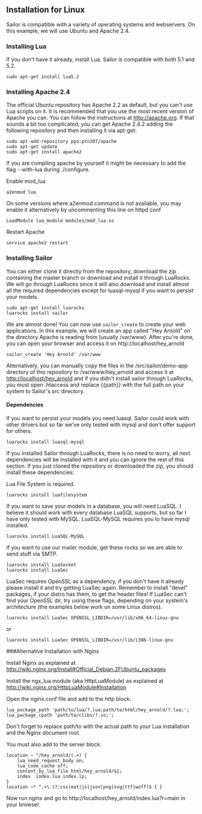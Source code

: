 ## Installation for Linux
Sailor is compatible with a variety of operating systems and webservers. On this example, we will use Ubuntu and Apache 2.4.

### Installing Lua

If you don't have it already, install Lua. Sailor is compatible with both 5.1 and 5.2.

    sudo apt-get install lua5.2
    
### Installing Apache 2.4

The official Ubuntu repository has Apache 2.2 as default, but you can't use Lua scripts on it. It is recommended that you use the most recent version of Apache you can. You can follow the instructions at http://apache.org. If that sounds a bit too complicated, you can get Apache 2.4.2 adding the following repository and then installing it via apt-get:

    sudo apt-add-repository ppa:ptn107/apache
    sudo apt-get update
    sudo apt-get install apache2

If you are compiling apache by yourself it might be necessary to add the flag --with-lua during ./configure.

Enable mod_lua

    a2enmod lua
    
On some versions where a2enmod command is not available, you may enable it alternatively by uncommenting this line on httpd.conf

    LoadModule lua_module modules/mod_lua.so

Restart Apache

    service apache2 restart
    
### Installing Sailor
You can either clone it directly from the repository, download the zip containing the master branch or download and install it through LuaRocks. We will go through LuaRocks since it will also download and install almost all the required dependencies except for luasql-mysql if you want to persist your models.

    sudo apt-get install luarocks
    luarocks install sailor
    
We are almost done! You can now use `sailor_create` to create your web applications. In this example, we will create an app called "Hey Arnold" on the directory Apache is reading from (usually /var/www). After you're done, you can open your browser and access it on http://localhost/hey_arnold

    sailor_create 'Hey Arnold' /var/www

Alternatively, you can manually copy the files in the /src/sailor/demo-app directory of this repository to /var/www/hey_arnold and access it at <http://localhost/hey_arnold> and if you didn't install sailor through LuaRocks, you must open .htaccess and replace {{path}} with the full path on your system to Sailor's src directory. 

#### Dependencies
If you want to persist your models you need luasql. Sailor could work with other drivers but so far we've only tested with mysql and don't offer support for others. 

    luarocks install luasql-mysql

If you installed Sailor through LuaRocks, there is no need to worry, all next dependencies will be installed with it and you can ignore the rest of this section. If you just cloned the repository or downloaded the zip, you should install these dependencies:

Lua File System is required.

    luarocks install luafilesystem

If you want to save your models in a database, you will need LuaSQL. I believe it should work with every database LuaSQL supports, but so far I have only tested with MySQL. LuaSQL-MySQL requires you to have mysql installed.

    luarocks install LuaSQL-MySQL

If you want to use our mailer module, get these rocks so we are able to send stuff via SMTP.

    luarocks install LuaSocket
    luarocks install LuaSec

LuaSec requires OpenSSL as a dependency, if you don't have it already please install it and try getting LuaSec again. Remember to install "devel" packages, if your distro has them, to get the header files! If LuaSec can't find your OpenSSL dir, try using these flags, depending on your system's architecture (the examples below work on some Linux distros).

    luarocks install LuaSec OPENSSL_LIBDIR=/usr/lib/x86_64-linux-gnu
or

    luarocks install LuaSec OPENSSL_LIBDIR=/usr/lib/i386-linux-gnu

###Alternative Installation with Nginx

Install Nginx as explained at <http://wiki.nginx.org/Install#Official_Debian.2FUbuntu_packages>

Install the ngx_lua module (aka HttpLuaModule) as explained at <http://wiki.nginx.org/HttpLuaModule#Installation>

Open the nginx.conf file and add to the http block:

    lua_package_path 'path/to/lua/?.lua;path/to/html/hey_arnold/?.lua;';
    lua_package_cpath 'path/to/clibs/?.so;';
    
Don't forget to replace path/to with the actual path to your Lua installation and the Nginx document root.
    
You must also add to the server block:

    location ~ ^/hey_arnold/(.+) {
        lua_need_request_body on;
        lua_code_cache off;
        content_by_lua_file html/hey_arnold/$1;
        index  index.lua index.lp;
    }
    location ~* ^.+\.(?:css|eot|js|json|png|svg|ttf|woff)$ { }
    
Now run nginx and go to http://localhost/hey_arnold/index.lua?r=main in your browser.

